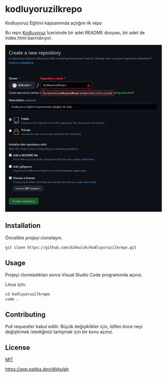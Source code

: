 # kodluyoruzilkrepo
Kodluyoruz Eğitimi kapsamında açtığım ilk repo

Bu repo [Kodluyoruz](https://www.kodluyoruz.org)  İçerisinde bir adet README dosyası, bir adet de index.html barındırıyor.

![github](img/1a.png)

## Installation

Öncelikle projeyi clonelayın. 

```bash
git clone https://github.com/dikkulah/kodluyoruzilkrepo.git
```

## Usage

Projeyi cloneladıktan sonra Visual Studio Code programında açınız.

Linux için:
```linux
cd kodluyoruzilkrepo
code .
```

## Contributing
Pull requestler kabul edilir. Büyük değişiklikler için, lütfen önce neyi değiştirmek istediğinizi tartışmak için bir konu açınız.


## License
[MIT](https://choosealicense.com/licenses/mit/)

https://app.patika.dev/dikkulah
